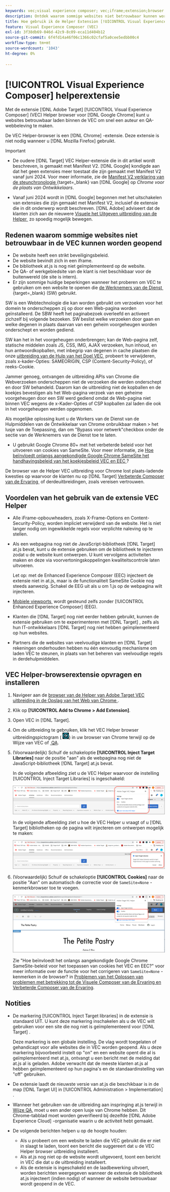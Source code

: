 ```yaml
---
keywords: vec;visual experience composer; vec;iframe;extension;browser
description: Ontdek waarom sommige websites niet betrouwbaar kunnen worden geopend in de [!UICONTROL Visual Experience Composer] (VEC). Met de VEC Helper-browserextensie kunt u websites betrouwbaar laden binnen de VEC.
title: Hoe gebruik ik de Helper Extension [!UICONTROL Visual Experience Composer] (VEC)?
feature: Visual Experience Composer (VEC)
exl-id: 3f38db69-046d-42c9-8c09-eca11d404b12
source-git-commit: 6f4fd14a46f06c1366c02cfaf5a0cee5edbb00c4
workflow-type: tm+mt
source-wordcount: '1043'
ht-degree: 0%

---
```


# [!UICONTROL Visual Experience Composer] helperextensie

Met de extensie [!DNL Adobe Target] [!UICONTROL Visual Experience Composer] (VEC) Helper browser voor [!DNL Google Chrome] kunt u websites betrouwbaar laden binnen de VEC om snel een auteur en QA-webbeleving te maken.

De VEC Helper-browser is een [!DNL Chrome] -extensie. Deze extensie is niet nodig wanneer u [!DNL Mozilla Firefox] gebruikt.

>[!IMPORTANT]
>
>* De oudere [!DNL Target] VEC Helper-extensie die in dit artikel wordt beschreven, is gemaakt met Manifest V2. [!DNL Google] kondigde aan dat het geen extensies meer toestaat die zijn gemaakt met Manifest V2 vanaf juni 2024. Voor meer informatie, zie de [&#x200B; Manifest V2 verklaring van de steunchronologie &#x200B;](https://developer.chrome.com/docs/extensions/develop/migrate/mv2-deprecation-timeline){target=_blank} van [!DNL Google] op *Chrome voor de plaats van Ontwikkelaars*.
>
>* Vanaf juni 2024 wordt in [!DNL Google] begonnen met het uitschakelen van extensies die zijn gemaakt met Manifest V2, inclusief de extensie die in dit onderwerp wordt beschreven. [!DNL Adobe] adviseert dat de klanten zich aan de nieuwere [&#x200B; Visuele het Uitgeven uitbreiding van de Helper &#x200B;](/help/main/c-experiences/c-visual-experience-composer/r-troubleshoot-composer/visual-editing-helper-extension.md) zo spoedig mogelijk bewegen.

## Redenen waarom sommige websites niet betrouwbaar in de VEC kunnen worden geopend

* De website heeft een strikt beveiligingsbeleid.
* De website bevindt zich in een iframe.
* De bibliotheek at.js is nog niet geïmplementeerd op de website.
* De QA- of werkgebiedsite van de klant is niet beschikbaar voor de buitenwereld (de site is intern).
* Er zijn sommige huidige beperkingen wanneer het proberen om VEC te gebruiken om een website te openen die [&#x200B; de Werknemers van de Dienst &#x200B;](https://developer.mozilla.org/en-US/docs/Web/API/Service_Worker_API){target=_blank} (SW) gebruikt.

SW is een Webtechnologie die kan worden gebruikt om verzoeken voor het domein te onderscheppen zij op door een Web-pagina worden geïnstalleerd. De SBW heeft het paginabezoek overleefd en activeert zichzelf bij volgende bezoeken. SW beslist welke verzoeken door gaan en welke degenen in plaats daarvan van een geheim voorgeheugen worden onderschept en worden gediend.

SW kan het in het voorgeheugen onderbrengen; kan de Web-pagina zelf, statische middelen zoals JS, CSS, IMG, AJAX verzoeken, hun inhoud, en hun antwoordkopballen, met inbegrip van degenen in cache plaatsen die onze [&#x200B; uitbreiding van de Hulp van het Doel VEC &#x200B;](/help/main/c-experiences/c-visual-experience-composer/r-troubleshoot-composer/vec-helper-browser-extension.md) probeert te verwijderen, zoals x-kader-Opties: SAMEORIGIN, CSP (Content-Security-Policy), of reeks-Cookie.

Jammer genoeg, ontvangen de uitbreiding APIs van Chrome die Webverzoeken onderscheppen niet de verzoeken die werden onderschept en door SW behandeld. Daarom kan de uitbreiding niet de kopballen en de koekjes bevestigen als het Web-pagina verzoek van een geheime voorgeheugen door een SW werd gediend omdat de Web-pagina niet binnen VEC wegens de x-Kader-Opties of CSP kopballen zal laden die ook in het voorgeheugen werden opgenomen.

Als mogelijke oplossing kunt u de Workers van de Dienst van de Hulpmiddelen van de Ontwikkelaar van Chrome onbruikbaar maken > het lusje van de Toepassing, dan om &quot;Bypass voor netwerk&quot;checkbox onder de sectie van de Werknemers van de Dienst toe te laten.

* U gebruikt Google Chrome 80+ met het verbeterde beleid voor het uitvoeren van cookies van SameSite. Voor meer informatie, zie [&#x200B; Hoe beïnvloedt onlangs aangekondigde Google Chrome SameSite het handhavingsbeleid van het koekjesbeleid VEC en EEC &#x200B;](/help/main/c-experiences/c-visual-experience-composer/r-troubleshoot-composer/issues-related-to-the-visual-experience-composer-vec-and-enhanced-experience-composer-eec.md#samesite)?

De browser van de Helper VEC uitbreiding voor Chrome lost plaats-ladende kwesties op waarvoor de klanten nu op [!DNL Target] [&#x200B; Verbeterde Composer van de Ervaring &#x200B;](/help/main/administrating-target/visual-experience-composer-set-up.md#eec) of derdeuitbreidingen, zoals vereisen vertrouwen.

## Voordelen van het gebruik van de extensie VEC Helper

* Alle iFrame-opbouwheaders, zoals X-Frame-Options en Content-Security-Policy, worden impliciet verwijderd van de website. Het is niet langer nodig om ingewikkelde regels voor verplichte naleving op te stellen.
* Als een webpagina nog niet de JavaScript-bibliotheek [!DNL Target] at.js bevat, kunt u de extensie gebruiken om de bibliotheek te injecteren zodat u de website kunt ontwerpen. U kunt vervolgens activiteiten maken en deze via voorvertoningskoppelingen kwaliteitscontrole laten uitvoeren.

  Let op: met de Enhanced Experience Composer (EEC) injecteert de extensie niet in at.js, maar is de functionaliteit SameSite Cookie nog steeds aanwezig. Schakel de EEG uit als u om 1.js op de webpagina wilt injecteren.

* [&#x200B; Mobiele viewports &#x200B;](/help/main/c-experiences/c-visual-experience-composer/mobile-viewports.md) wordt gesteund zelfs zonder [!UICONTROL Enhanced Experience Composer] (EEG).
* Klanten die [!DNL Target] nog niet eerder hebben gebruikt, kunnen de extensie gebruiken om te experimenteren met [!DNL Target] , zelfs als hun IT-ontwikkelaars [!DNL Target] nog niet hebben geïmplementeerd op hun websites.
* Partners die de websites van veelvoudige klanten en [!DNL Target] rekeningen onderhouden hebben nu één eenvoudig mechanisme om laden VEC te steunen, in plaats van het beheren van veelvoudige regels in derdehulpmiddelen.

## VEC Helper-browserextensie opvragen en installeren

1. Navigeer aan de [&#x200B; browser van de Helper van Adobe Target VEC uitbreiding in de Opslag van het Web van Chrome &#x200B;](https://chromewebstore.google.com/detail/adobe-experience-cloud-vi/kgmjjkfjacffaebgpkpcllakjifppnca).
1. Klik op **[!UICONTROL Add to Chrome > Add Extension]**.
1. Open VEC in [!DNL Target].
1. Om de uitbreiding te gebruiken, klik het VEC Helper browser uitbreidingspictogram ( ![&#x200B; pictogram van de Helper VEC &#x200B;](/help/main/c-experiences/c-visual-experience-composer/r-troubleshoot-composer/assets/vec-help-extension.png)) in uw browser van Chrome terwijl op de Wijze van VEC of [&#x200B; QA &#x200B;](/help/main/c-activities/c-activity-qa/activity-qa.md).
1. (Voorwaardelijk) Schuif de schakeloptie **[!UICONTROL Inject Target Libraries]** naar de positie &quot;aan&quot; als de webpagina nog niet de JavaScript-bibliotheek [!DNL Target] at.js bevat.

   In de volgende afbeelding ziet u de VEC Helper waarvoor de instelling [!UICONTROL Inject Target Libraries] is ingeschakeld:

   ![&#x200B; VEC helper 1 &#x200B;](/help/main/c-experiences/c-visual-experience-composer/r-troubleshoot-composer/assets/vec-help-extension-1.png)

   In de volgende afbeelding ziet u hoe de VEC Helper u vraagt of u [!DNL Target] bibliotheken op de pagina wilt injecteren om ontwerpen mogelijk te maken:

   ![&#x200B; VEC helper 2 &#x200B;](/help/main/c-experiences/c-visual-experience-composer/r-troubleshoot-composer/assets/vec-helper.png)

1. (Voorwaardelijk) Schuif de schakeloptie **[!UICONTROL Cookies]** naar de positie &quot;Aan&quot; om automatisch de correctie voor de `SameSite=None` -kenmerkbrowser toe te voegen.

   ![&#x200B; de knevel van Cookies in de VEC helperuitbreiding &#x200B;](/help/main/c-experiences/c-visual-experience-composer/r-troubleshoot-composer/assets/cookies-vec-helper.png)

   Zie &quot;Hoe beïnvloedt het onlangs aangekondigde Google Chrome SameSite-beleid voor het toepassen van cookies het VEC en EEC?&quot; voor meer informatie over de functie voor het corrigeren van `SameSite=None` -kenmerken in de browser? in [&#x200B; Problemen van het Oplossen van problemen met betrekking tot de Visuele Composer van de Ervaring en Verbeterde Composer van de Ervaring &#x200B;](/help/main/c-experiences/c-visual-experience-composer/r-troubleshoot-composer/issues-related-to-the-visual-experience-composer-vec-and-enhanced-experience-composer-eec.md#samesite).

## Notities

* De markering [!UICONTROL Inject Target libraries] in de extensie is standaard UIT. U kunt deze markering inschakelen als u de VEC wilt gebruiken voor een site die nog niet is geïmplementeerd voor [!DNL Target] .

  Deze markering is een globale instelling. De vlag wordt toegelaten of gehandicapt voor alle websites die in VEC worden geopend. Als u deze markering bijvoorbeeld instelt op &quot;on&quot; en een website opent die al is geïmplementeerd met at.js, ontvangt u een bericht met de melding dat at.js al is geladen. Adobe verwacht dat de meeste klanten at.js al hebben geïmplementeerd op hun pagina&#39;s en de standaardinstelling van &quot;off&quot; gebruiken.

* De extensie laadt de nieuwste versie van at.js die beschikbaar is in de map [!DNL Target UI] in [!UICONTROL Administration > Implementation] .
* Wanneer het gebruiken van de uitbreiding aan inspringing at.js terwijl in [&#x200B; Wijze QA &#x200B;](/help/main/c-activities/c-activity-qa/activity-qa.md), moet u een ander open lusje van Chrome hebben. Dit Chrome-tabblad moet worden geverifieerd bij dezelfde [!DNL Adobe Experience Cloud] -organisatie waarin u de activiteit hebt gemaakt.
* De volgende berichten helpen u op de hoogte houden:

   * Als u probeert om een website te laden die VEC gebruikt die er niet in slaagt te laden, toont een bericht die suggereert dat u de VEC Helper browser uitbreiding installeert.
   * Als at.js nog niet op de website wordt uitgevoerd, toont een bericht in VEC die dat u de uitbreiding installeert.
   * Als de extensie is ingeschakeld en de laadbewerking uitvoert, worden berichten weergegeven wanneer de extensie de bibliotheek at.js injecteert (indien nodig) of wanneer de website betrouwbaar wordt geopend in de VEC.
